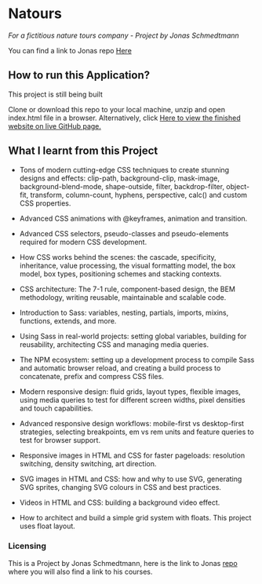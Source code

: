 # Natours

_For a fictitious nature tours company - Project by Jonas Schmedtmann_

You can find a link to Jonas repo [Here](https://github.com/jonasschmedtmann/advanced-css-course)

## How to run this Application?

This project is still being built

Clone or download this repo to your local machine, unzip and open index.html file in a browser.
Alternatively, click [Here to view the finished website on live GitHub page.]( https://foxystoat.github.io/natours/)

## What I learnt from this Project

* Tons of modern cutting-edge CSS techniques to create stunning designs and effects: clip-path, background-clip, mask-image, background-blend-mode, shape-outside, filter, backdrop-filter, object-fit, transform, column-count, hyphens, perspective, calc() and custom CSS properties.

* Advanced CSS animations with @keyframes, animation and transition.

* Advanced CSS selectors, pseudo-classes and pseudo-elements required for modern CSS development.

* How CSS works behind the scenes: the cascade, specificity, inheritance, value processing, the visual formatting model, the box model, box types, positioning schemes and stacking contexts.

* CSS architecture: The 7-1 rule, component-based design, the BEM methodology, writing reusable, maintainable and scalable code.

* Introduction to Sass: variables, nesting, partials, imports, mixins, functions, extends, and more.

* Using Sass in real-world projects: setting global variables, building for reusability, architecting CSS and managing media queries.

* The NPM ecosystem: setting up a development process to compile Sass and automatic browser reload, and creating a build process to concatenate, prefix and compress CSS files.

* Modern responsive design: fluid grids, layout types, flexible images, using media queries to test for different screen widths, pixel densities and touch capabilities.

* Advanced responsive design workflows: mobile-first vs desktop-first strategies, selecting breakpoints, em vs rem units and feature queries to test for browser support.

* Responsive images in HTML and CSS for faster pageloads: resolution switching, density switching, art direction.

* SVG images in HTML and CSS: how and why to use SVG, generating SVG sprites, changing SVG colours in CSS and best practices.

* Videos in HTML and CSS: building a background video effect.

* How to architect and build a simple grid system with floats.  This project uses float layout.

### Licensing

This is a Project by Jonas Schmedtmann, here is the link to Jonas [repo](https://github.com/jonasschmedtmann/advanced-css-course) where you will also find a link to his courses.